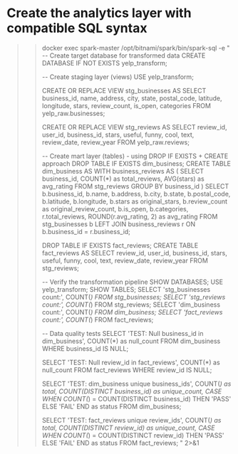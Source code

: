 # Create the analytics layer with compatible SQL syntax
>> docker exec spark-master /opt/bitnami/spark/bin/spark-sql -e "
>> -- Create target database for transformed data
>> CREATE DATABASE IF NOT EXISTS yelp_transform;
>>
>> -- Create staging layer (views)
>> USE yelp_transform;
>>
>> CREATE OR REPLACE VIEW stg_businesses AS
>> SELECT
>>     business_id,
>>     name,
>>     address,
>>     city,
>>     state,
>>     postal_code,
>>     latitude,
>>     longitude,
>>     stars,
>>     review_count,
>>     is_open,
>>     categories
>> FROM yelp_raw.businesses;
>>
>> CREATE OR REPLACE VIEW stg_reviews AS
>> SELECT
>>     review_id,
>>     user_id,
>>     business_id,
>>     stars,
>>     useful,
>>     funny,
>>     cool,
>>     text,
>>     review_date,
>>     review_year
>> FROM yelp_raw.reviews;
>>
>> -- Create mart layer (tables) - using DROP IF EXISTS + CREATE approach
>> DROP TABLE IF EXISTS dim_business;
>> CREATE TABLE dim_business AS
>> WITH business_reviews AS (
>>     SELECT
>>         business_id,
>>         COUNT(*) as total_reviews,
>>         AVG(stars) as avg_rating
>>     FROM stg_reviews
>>     GROUP BY business_id
>> )
>> SELECT
>>     b.business_id,
>>     b.name,
>>     b.address,
>>     b.city,
>>     b.state,
>>     b.postal_code,
>>     b.latitude,
>>     b.longitude,
>>     b.stars as original_stars,
>>     b.review_count as original_review_count,
>>     b.is_open,
>>     b.categories,
>>     r.total_reviews,
>>     ROUND(r.avg_rating, 2) as avg_rating
>> FROM stg_businesses b
>> LEFT JOIN business_reviews r ON b.business_id = r.business_id;
>>
>> DROP TABLE IF EXISTS fact_reviews;
>> CREATE TABLE fact_reviews AS
>> SELECT
>>     review_id,
>>     user_id,
>>     business_id,
>>     stars,
>>     useful,
>>     funny,
>>     cool,
>>     text,
>>     review_date,
>>     review_year
>> FROM stg_reviews;
>>
>> -- Verify the transformation pipeline
>> SHOW DATABASES;
>> USE yelp_transform;
>> SHOW TABLES;
>> SELECT 'stg_businesses count:', COUNT(*) FROM stg_businesses;
>> SELECT 'stg_reviews count:', COUNT(*) FROM stg_reviews;
>> SELECT 'dim_business count:', COUNT(*) FROM dim_business;
>> SELECT 'fact_reviews count:', COUNT(*) FROM fact_reviews;
>>
>> -- Data quality tests
>> SELECT 'TEST: Null business_id in dim_business', COUNT(*) as null_count
>> FROM dim_business WHERE business_id IS NULL;
>>
>> SELECT 'TEST: Null review_id in fact_reviews', COUNT(*) as null_count
>> FROM fact_reviews WHERE review_id IS NULL;
>>
>> SELECT 'TEST: dim_business unique business_ids',
>> COUNT(*) as total,
>> COUNT(DISTINCT business_id) as unique_count,
>> CASE WHEN COUNT(*) = COUNT(DISTINCT business_id) THEN 'PASS' ELSE 'FAIL' END as status
>> FROM dim_business;
>>
>> SELECT 'TEST: fact_reviews unique review_ids',
>> COUNT(*) as total,
>> COUNT(DISTINCT review_id) as unique_count,
>> CASE WHEN COUNT(*) = COUNT(DISTINCT review_id) THEN 'PASS' ELSE 'FAIL' END as status
>> FROM fact_reviews;
>> " 2>&1